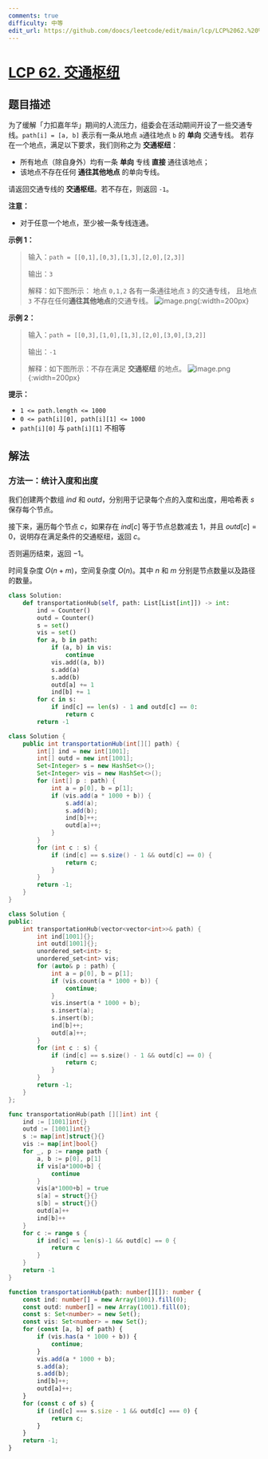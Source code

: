 ```yaml
---
comments: true
difficulty: 中等
edit_url: https://github.com/doocs/leetcode/edit/main/lcp/LCP%2062.%20%E4%BA%A4%E9%80%9A%E6%9E%A2%E7%BA%BD/README.md
---
```


<!-- problem:start -->

# [LCP 62. 交通枢纽](https://leetcode.cn/problems/D9PW8w)

## 题目描述

<!-- description:start -->

为了缓解「力扣嘉年华」期间的人流压力，组委会在活动期间开设了一些交通专线。`path[i] = [a, b]` 表示有一条从地点 `a`通往地点 `b` 的 **单向** 交通专线。
若存在一个地点，满足以下要求，我们则称之为 **交通枢纽**：

-   所有地点（除自身外）均有一条 **单向** 专线 **直接** 通往该地点；
-   该地点不存在任何 **通往其他地点** 的单向专线。

请返回交通专线的 **交通枢纽**。若不存在，则返回 `-1`。

**注意：**

-   对于任意一个地点，至少被一条专线连通。

**示例 1：**

> 输入：`path = [[0,1],[0,3],[1,3],[2,0],[2,3]]`
>
> 输出：`3`
>
> 解释：如下图所示：
> 地点 `0,1,2` 各有一条通往地点 `3` 的交通专线，
> 且地点 `3` 不存在任何**通往其他地点**的交通专线。
> ![image.png](https://fastly.jsdelivr.net/gh/doocs/leetcode@main/lcp/LCP%2062.%20%E4%BA%A4%E9%80%9A%E6%9E%A2%E7%BA%BD/images/1663902572-yOlUCr-image.png){:width=200px}

**示例 2：**

> 输入：`path = [[0,3],[1,0],[1,3],[2,0],[3,0],[3,2]]`
>
> 输出：`-1`
>
> 解释：如下图所示：不存在满足 **交通枢纽** 的地点。
> ![image.png](https://fastly.jsdelivr.net/gh/doocs/leetcode@main/lcp/LCP%2062.%20%E4%BA%A4%E9%80%9A%E6%9E%A2%E7%BA%BD/images/1663902595-McsEkY-image.png){:width=200px}

**提示：**

-   `1 <= path.length <= 1000`
-   `0 <= path[i][0], path[i][1] <= 1000`
-   `path[i][0]` 与 `path[i][1]` 不相等

<!-- description:end -->

## 解法

<!-- solution:start -->

### 方法一：统计入度和出度

我们创建两个数组 $ind$ 和 $outd$，分别用于记录每个点的入度和出度，用哈希表 $s$ 保存每个节点。

接下来，遍历每个节点 $c$，如果存在 $ind[c]$ 等于节点总数减去 $1$，并且 $outd[c]=0$，说明存在满足条件的交通枢纽，返回 $c$。

否则遍历结束，返回 $-1$。

时间复杂度 $O(n + m)$，空间复杂度 $O(n)$。其中 $n$ 和 $m$ 分别是节点数量以及路径的数量。

<!-- tabs:start -->

```python
class Solution:
    def transportationHub(self, path: List[List[int]]) -> int:
        ind = Counter()
        outd = Counter()
        s = set()
        vis = set()
        for a, b in path:
            if (a, b) in vis:
                continue
            vis.add((a, b))
            s.add(a)
            s.add(b)
            outd[a] += 1
            ind[b] += 1
        for c in s:
            if ind[c] == len(s) - 1 and outd[c] == 0:
                return c
        return -1
```

```java
class Solution {
    public int transportationHub(int[][] path) {
        int[] ind = new int[1001];
        int[] outd = new int[1001];
        Set<Integer> s = new HashSet<>();
        Set<Integer> vis = new HashSet<>();
        for (int[] p : path) {
            int a = p[0], b = p[1];
            if (vis.add(a * 1000 + b)) {
                s.add(a);
                s.add(b);
                ind[b]++;
                outd[a]++;
            }
        }
        for (int c : s) {
            if (ind[c] == s.size() - 1 && outd[c] == 0) {
                return c;
            }
        }
        return -1;
    }
}
```

```cpp
class Solution {
public:
    int transportationHub(vector<vector<int>>& path) {
        int ind[1001]{};
        int outd[1001]{};
        unordered_set<int> s;
        unordered_set<int> vis;
        for (auto& p : path) {
            int a = p[0], b = p[1];
            if (vis.count(a * 1000 + b)) {
                continue;
            }
            vis.insert(a * 1000 + b);
            s.insert(a);
            s.insert(b);
            ind[b]++;
            outd[a]++;
        }
        for (int c : s) {
            if (ind[c] == s.size() - 1 && outd[c] == 0) {
                return c;
            }
        }
        return -1;
    }
};
```

```go
func transportationHub(path [][]int) int {
	ind := [1001]int{}
	outd := [1001]int{}
	s := map[int]struct{}{}
	vis := map[int]bool{}
	for _, p := range path {
		a, b := p[0], p[1]
		if vis[a*1000+b] {
			continue
		}
		vis[a*1000+b] = true
		s[a] = struct{}{}
		s[b] = struct{}{}
		outd[a]++
		ind[b]++
	}
	for c := range s {
		if ind[c] == len(s)-1 && outd[c] == 0 {
			return c
		}
	}
	return -1
}
```

```ts
function transportationHub(path: number[][]): number {
    const ind: number[] = new Array(1001).fill(0);
    const outd: number[] = new Array(1001).fill(0);
    const s: Set<number> = new Set();
    const vis: Set<number> = new Set();
    for (const [a, b] of path) {
        if (vis.has(a * 1000 + b)) {
            continue;
        }
        vis.add(a * 1000 + b);
        s.add(a);
        s.add(b);
        ind[b]++;
        outd[a]++;
    }
    for (const c of s) {
        if (ind[c] === s.size - 1 && outd[c] === 0) {
            return c;
        }
    }
    return -1;
}
```

<!-- tabs:end -->

<!-- solution:end -->

<!-- problem:end -->
